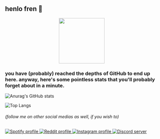 ## henlo fren 👋

<div id="header" align="center">
  <img src="https://media.tenor.com/x9_ISoFT4UcAAAAd/goofy-ahh-memes-shawty-trifling.gif" width="150" style=""/>
</div>

### you have (probably) reached the depths of GitHub to end up here. anyway, here's some pointless stats that you'll probably forget about in a minute.

![Anurag's GitHub stats](https://github-readme-stats.vercel.app/api?username=RubenCGomes&theme=dark&show_icons=true)

![Top Langs](https://github-readme-stats.vercel.app/api/top-langs/?username=RubenCGomes&layout=compact&theme=dark)

###### (follow me on other social medias as well, if you wish to)

<div id="badges">
  <a href="https://open.spotify.com/user/xxdangerp996xx">
    <img src="https://img.shields.io/badge/Spotify-22c05a?style=for-the-badge&logo=spotify&logoColor=white" alt="Spotify profile"/>
  </a>
  <a href="https://www.reddit.com/user/xXDANGERP996Xx">
    <img src="https://img.shields.io/badge/Reddit-ff4500?style=for-the-badge&logo=reddit&logoColor=white" alt="Reddit profile"/>
  </a>
  <a href="https://www.instagram.com/rxb.cgomes_03/">
    <img src="https://img.shields.io/badge/Instagram-fd0074?style=for-the-badge&logo=instagram&logoColor=white" alt="Instagram profile"/>
  </a>
  <a href="https://discord.gg/nwFtJBx8vj">
    <img src="https://img.shields.io/badge/Discord-5662f6?style=for-the-badge&logo=discord&logoColor=white" alt="Discord server"/>
  </a>
</div>
